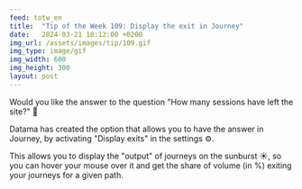 ```yaml
---
feed: totw_en
title:  "Tip of the Week 109: Display the exit in Journey"
date:   2024-03-21 10:12:00 +0200
img_url: /assets/images/tip/109.gif
img_type: image/gif
img_width: 600
img_height: 300
layout: post
---
```



Would you like the answer to the question "How many sessions have left the site?"  🤔  


Datama has created the option that allows you to have the answer in Journey, by activating "Display exits" in the settings ⚙️.  


This allows you to display the "output" of journeys on the sunburst ☀️, so you can hover your mouse over it and get the share of volume (in %) exiting your journeys for a given path.
